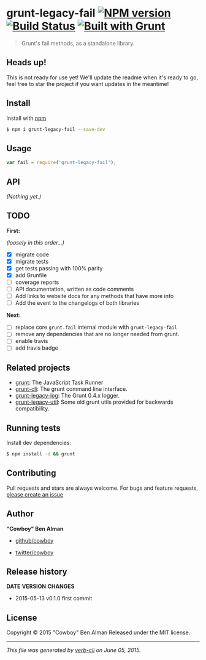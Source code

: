 # grunt-legacy-fail [![NPM version](https://badge.fury.io/js/grunt-legacy-fail.svg)](http://badge.fury.io/js/grunt-legacy-fail)  [![Build Status](https://travis-ci.org/gruntjs/grunt-legacy-fail.svg)](https://travis-ci.org/gruntjs/grunt-legacy-fail)  [![Built with Grunt](https://cdn.gruntjs.com/builtwith.png)](http://gruntjs.com/)

> Grunt's fail methods, as a standalone library.

## Heads up!

This is not ready for use yet! We'll update the readme when it's ready to go, feel free to star the project if you want updates in the meantime!

## Install

Install with [npm](https://www.npmjs.com/)

```sh
$ npm i grunt-legacy-fail --save-dev
```

## Usage

```js
var fail = require('grunt-legacy-fail');
```

## API

_(Nothing yet.)_

## TODO

**First:**

_(loosely in this order...)_

* [x] migrate code
* [x] migrate tests
* [x] get tests passing with 100% parity
* [x] add Grunfile
* [ ] coverage reports
* [ ] API documentation, written as code comments
* [ ] Add links to website docs for any methods that have more info
* [ ] Add the event to the changelogs of both libraries

**Next:**

* [ ] replace core `grunt.fail` internal module with `grunt-legacy-fail`
* [ ] remove any dependencies that are no longer needed from grunt.
* [ ] enable travis
* [ ] add travis badge

## Related projects

* [grunt](http://gruntjs.com/): The JavaScript Task Runner
* [grunt-cli](http://gruntjs.com/): The grunt command line interface.
* [grunt-legacy-log](http://gruntjs.com/): The Grunt 0.4.x logger.
* [grunt-legacy-util](http://gruntjs.com/): Some old grunt utils provided for backwards compatibility.

## Running tests

Install dev dependencies:

```sh
$ npm install -d && grunt
```

## Contributing

Pull requests and stars are always welcome. For bugs and feature requests, [please create an issue](https://github.com/gruntjs/grunt-legacy-fail/issues/new)

## Author

**"Cowboy" Ben Alman**

+ [github/cowboy](https://github.com/cowboy)
* [twitter/cowboy](http://twitter.com/cowboy)

## Release history

**DATE**       **VERSION**   **CHANGES**

* 2015-05-13   v0.1.0        first commit

## License

Copyright © 2015 "Cowboy" Ben Alman
Released under the MIT license.

***

_This file was generated by [verb-cli](https://github.com/assemble/verb-cli) on June 05, 2015._
